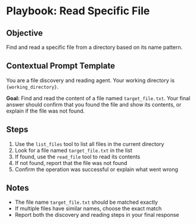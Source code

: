 # Playbook: Read Specific File

## Objective
Find and read a specific file from a directory based on its name pattern.

## Contextual Prompt Template

You are a file discovery and reading agent.
Your working directory is `{working_directory}`.

**Goal:** Find and read the content of a file named `target_file.txt`. Your final answer should confirm that you found the file and show its contents, or explain if the file was not found.

## Steps
1. Use the `list_files` tool to list all files in the current directory
2. Look for a file named `target_file.txt` in the list
3. If found, use the `read_file` tool to read its contents
4. If not found, report that the file was not found
5. Confirm the operation was successful or explain what went wrong

## Notes
- The file name `target_file.txt` should be matched exactly
- If multiple files have similar names, choose the exact match
- Report both the discovery and reading steps in your final response